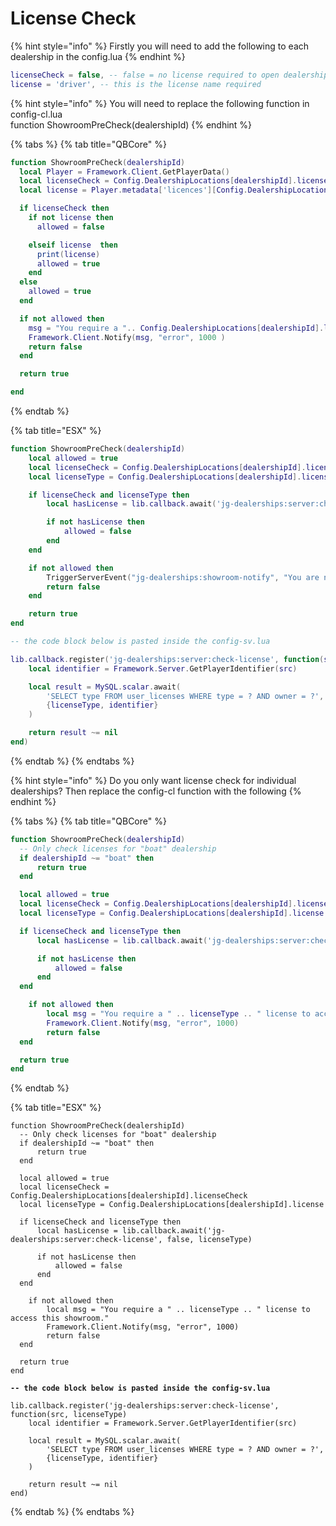 # License Check

{% hint style="info" %}
Firstly you will need to add the following to each dealership in the config.lua
{% endhint %}

```lua
licenseCheck = false, -- false = no license required to open dealership
license = 'driver', -- this is the license name required 
```

{% hint style="info" %}
You will need to replace the following function in config-cl.lua\
function ShowroomPreCheck(dealershipId)
{% endhint %}

{% tabs %}
{% tab title="QBCore" %}
```lua
function ShowroomPreCheck(dealershipId)
  local Player = Framework.Client.GetPlayerData()
  local licenseCheck = Config.DealershipLocations[dealershipId].licenseCheck
  local license = Player.metadata['licences'][Config.DealershipLocations[dealershipId].license]

  if licenseCheck then
    if not license then
      allowed = false

    elseif license  then
      print(license)
      allowed = true
    end
  else
    allowed = true
  end

  if not allowed then
    msg = "You require a ".. Config.DealershipLocations[dealershipId].license
    Framework.Client.Notify(msg, "error", 1000 )
    return false
  end

  return true

end
```
{% endtab %}

{% tab title="ESX" %}
```lua
function ShowroomPreCheck(dealershipId)
    local allowed = true
    local licenseCheck = Config.DealershipLocations[dealershipId].licenseCheck
    local licenseType = Config.DealershipLocations[dealershipId].license

    if licenseCheck and licenseType then
        local hasLicense = lib.callback.await('jg-dealerships:server:check-license', false, licenseType)

        if not hasLicense then
            allowed = false
        end
    end

    if not allowed then
        TriggerServerEvent("jg-dealerships:showroom-notify", "You are not allowed to access the showroom", "error")
        return false
    end

    return true
end

-- the code block below is pasted inside the config-sv.lua

lib.callback.register('jg-dealerships:server:check-license', function(src, licenseType)
    local identifier = Framework.Server.GetPlayerIdentifier(src)

    local result = MySQL.scalar.await(
        'SELECT type FROM user_licenses WHERE type = ? AND owner = ?',
        {licenseType, identifier}
    )

    return result ~= nil
end)

```
{% endtab %}
{% endtabs %}

{% hint style="info" %}
Do you only want license check for individual dealerships? Then replace the config-cl function with the following
{% endhint %}

{% tabs %}
{% tab title="QBCore" %}
```lua
function ShowroomPreCheck(dealershipId)
  -- Only check licenses for "boat" dealership
  if dealershipId ~= "boat" then
      return true
  end

  local allowed = true
  local licenseCheck = Config.DealershipLocations[dealershipId].licenseCheck
  local licenseType = Config.DealershipLocations[dealershipId].license

  if licenseCheck and licenseType then
      local hasLicense = lib.callback.await('jg-dealerships:server:check-license', false, licenseType)

      if not hasLicense then
          allowed = false
      end
  end

    if not allowed then
        local msg = "You require a " .. licenseType .. " license to access this showroom."
        Framework.Client.Notify(msg, "error", 1000)
        return false
  end

  return true
end
```
{% endtab %}

{% tab title="ESX" %}
<pre class="language-lua"><code class="lang-lua">function ShowroomPreCheck(dealershipId)
  -- Only check licenses for "boat" dealership
  if dealershipId ~= "boat" then
      return true
  end

  local allowed = true
  local licenseCheck = Config.DealershipLocations[dealershipId].licenseCheck
  local licenseType = Config.DealershipLocations[dealershipId].license

  if licenseCheck and licenseType then
      local hasLicense = lib.callback.await('jg-dealerships:server:check-license', false, licenseType)

      if not hasLicense then
          allowed = false
      end
  end

    if not allowed then
        local msg = "You require a " .. licenseType .. " license to access this showroom."
        Framework.Client.Notify(msg, "error", 1000)
        return false
  end

  return true
end
<strong>
</strong><strong>-- the code block below is pasted inside the config-sv.lua
</strong>
lib.callback.register('jg-dealerships:server:check-license', function(src, licenseType)
    local identifier = Framework.Server.GetPlayerIdentifier(src)

    local result = MySQL.scalar.await(
        'SELECT type FROM user_licenses WHERE type = ? AND owner = ?',
        {licenseType, identifier}
    )

    return result ~= nil
end)
</code></pre>
{% endtab %}
{% endtabs %}
